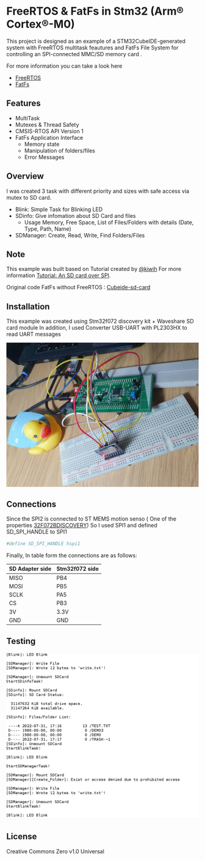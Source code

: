 # FreeRTOS & FatFs in Stm32 (Arm® Cortex®-M0) 

This project is designed as an example of a STM32CubeIDE-generated system with FreeRTOS multitask feautures and FatFs File System for controlling an SPI-connected MMC/SD memory card  .

For more information you can take a look here

- [FreeRTOS](https://www.freertos.org/)
- [FatFs](http://elm-chan.org/fsw/ff/00index_e.html)


## Features

- MultiTask 
- Mutexes & Thread Safety
- CMSIS-RTOS API Version 1 
- FatFs Application Interface 
    - Memory state
    - Manipulation of folders/files
    - Error Messages


## Overview

I was created 3 task with different priority and sizes with safe access via mutex to SD card.

- Blink: Simple Task for Blinking LED 
- SDinfo: Give infomation about SD Card and files
    - Usage Memory, Free Space, List of Files/Folders with details (Date, Type, Path, Name)
- SDManager: Create, Read, Write, Find Folders/Files



## Note

This example was built based on Tutorial created by [@kiwih](https://github.com/kiwih)
For more information [Tutorial: An SD card over SPI](https://01001000.xyz/2020-08-09-Tutorial-STM32CubeIDE-SD-card/).

Original code FatFs without FreeRTOS :  [Cubeide-sd-card](https://github.com/kiwih/cubeide-sd-card)

## Installation

This example was created using Stm32f072 discovery kit + Waveshare SD card module
In addition, I used Converter USB-UART with PL2303HX to read UART messages

![](Images/Image.jpg)

## Connections

Since the SPI2 is connected to ST MEMS motion senso ( One of the properties [32F072BDISCOVERY](https://www.st.com/en/evaluation-tools/32f072bdiscovery.html#overview))
So I used SPI1 and defined SD_SPI_HANDLE to SPI1
```sh
#define SD_SPI_HANDLE hspi1
```

Finally, In table form the connections are as follows:

| SD Adapter side	 | Stm32f072 side |
| ------ | ------ |
| MISO | PB4 |
| MOSI | PB5 |
| SCLK | PA5 |
| CS | PB3 |
| 3V | 3.3V |
| GND | GND |

## Testing

![](Images/Test.png)


## License

Creative Commons Zero v1.0 Universal